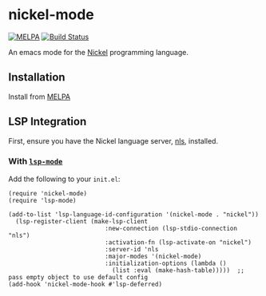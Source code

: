 # nickel-mode

[![MELPA](https://melpa.org/packages/nickel-mode-badge.svg)](https://melpa.org/#/nickel-mode)
[![Build Status](https://github.com/nickel-lang/nickel-mode/actions/workflows/check.yaml/badge.svg)](https://github.com/nickel-lang/nickel-mode/actions/workflows/check.yaml/badge.svg)

An emacs mode for the [Nickel](https://github.com/tweag/nickel) programming language.

## Installation
Install from [MELPA](https://melpa.org/#/nickel-mode)

## LSP Integration
First, ensure you have the Nickel language server, [nls](https://github.com/tweag/nickel/tree/master/lsp), installed.

### With [`lsp-mode`](https://github.com/emacs-lsp/lsp-mode)
Add the following to your `init.el`:

```emacs-lisp
(require 'nickel-mode)
(require 'lsp-mode)

(add-to-list 'lsp-language-id-configuration '(nickel-mode . "nickel"))
  (lsp-register-client (make-lsp-client
                           :new-connection (lsp-stdio-connection "nls")
                           :activation-fn (lsp-activate-on "nickel")
                           :server-id 'nls
                           :major-modes '(nickel-mode)
                           :initialization-options (lambda ()
						     (list :eval (make-hash-table)))))  ;; pass empty object to use default config
(add-hook 'nickel-mode-hook #'lsp-deferred)

```
